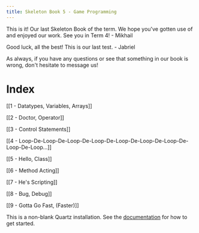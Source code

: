 ```yaml
---
title: Skeleton Book 5 - Game Programming
---
```


This is it! Our last Skeleton Book of the term. We hope you've gotten use of and enjoyed our work. See you in Term 4!
\- Mikhail

Good luck, all the best! This is our last test.
\- Jabriel


As always, if you have any questions or see that something in our book is wrong, don't hesitate to message us!

# Index

[[1 - Datatypes, Variables, Arrays]]

[[2 - Doctor, Operator]]

[[3 - Control Statements]]

[[4 - Loop-De-Loop-De-Loop-De-Loop-De-Loop-De-Loop-De-Loop-De-Loop-De-Loop...]]

[[5 - Hello, Class]]

[[6 - Method Acting]]

[[7 - He's Scripting]]

[[8 - Bug, Debug]]

[[9 - Gotta Go Fast, (Faster)]]



This is a non-blank Quartz installation.
See the [documentation](https://quartz.jzhao.xyz) for how to get started.
